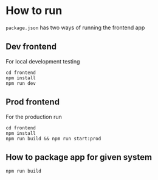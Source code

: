 # How to run

`package.json` has two ways of running the frontend app

## Dev frontend

For local development testing

```shell
cd frontend
npm install
npm run dev
```

## Prod frontend

For the production run

```shell
cd frontend
npm install
npm run build && npm run start:prod
```

## How to package app for given system

```shell
npm run build
```

